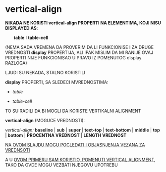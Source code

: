 # vertical-align

**NIKADA NE KORISTI vertical-align PROPERTI NA ELEMENTIMA, KOJI NISU DISPLAYED AS**:

&nbsp;&nbsp;&nbsp;&nbsp;&nbsp;&nbsp; **table** I **table-cell**

(NEMA SADA VREMENA DA PROVERIM DA LI FUNKCIONISE I ZA DRUGE VREDNOSTI **display** PROPERTIJA, ALI IPAK MISLIM DA MI RANIJE OVAJ PROPERTI NIJE FUNKCIONISAO U PRAVO IZ POMENUTOG display RAZLOGA)

LJUDI SU NEKADA, STALNO KORISTILI

**display** PROPERTI, SA SLEDECI MVREDNOSTIMA:

- *table*

- *table-cell*

TO SU RADILI DA BI MOGLI DA KORISTE VERTIKALNI ALIGNMENT

**vertical-align** (MOGUCE VREDNOSTI):

*vertical-align:* **baseline** | **sub** | **super** | **text-top** | **text-bottom** | **middle** | **top** | **bottom** | **PROCENTNA VREDNOST** | **LENGTH VREDNOST**

NA [OVOM SLAJDU MOGU POGLEDATI I OBJASNJENJA VEZANA ZA VREDNSOTI](https://estelle.github.io/cssmastery/tables/#slide18)

A U [OVOM PRIMERU SAM KORISTIO, POMENUTI VERTICAL ALIGNMENT](../HTML%20TABLE%20I%20CSS/border_example.html), TAKO DA OVDE MOGU VEZBATI NJEGOVU UPOTREBU

